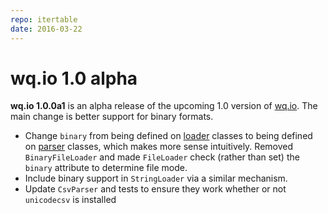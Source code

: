 ```yaml
---
repo: itertable
date: 2016-03-22
---
```


# wq.io 1.0 alpha

**wq.io 1.0.0a1** is an alpha release of the upcoming 1.0 version of [wq.io](https://github.com/wq/itertable).  The main change is better support for binary formats.
- Change `binary` from being defined on [loader](https://github.com/wq/itertable/tree/main/docs/loaders.md) classes to being defined on [parser](https://github.com/wq/itertable/tree/main/docs/parsers.md) classes, which makes more sense intuitively.  Removed `BinaryFileLoader` and made `FileLoader` check (rather than set) the `binary` attribute to determine file mode.
- Include binary support in `StringLoader` via a similar mechanism.
- Update `CsvParser` and tests to ensure they work whether or not `unicodecsv` is installed
